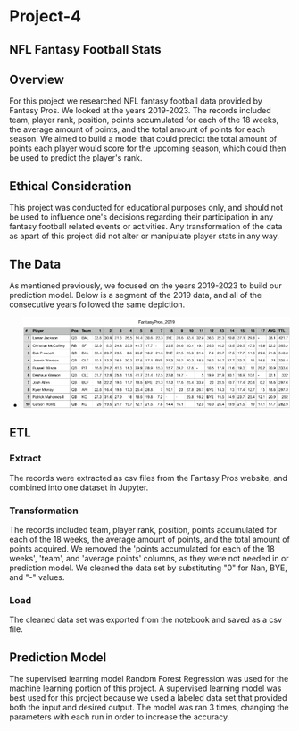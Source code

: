 # Project-4
## NFL Fantasy Football Stats
## Overview
For this project we researched NFL fantasy football data provided by Fantasy Pros. We looked at the years 2019-2023. The records included team, player rank, position, points accumulated for each of the 18 weeks, the average amount of points, and the total amount of points for each season. We aimed to build a model that could predict the total amount of points each player would score for the upcoming season, which could then be used to predict the player's rank.
## Ethical Consideration
This project was conducted for educational purposes only, and should not be used to influence one's decisions regarding their participation in any fantasy football related events or activities. Any transformation of the data as apart of this project did not alter or manipulate player stats in any way.
## The Data
As mentioned previously, we focused on the years 2019-2023 to build our prediction model. Below is a segment of the 2019 data, and all of the consecutive years followed the same depiction.
- ![Image Info](./FinalProject/NFL_Fantasy_Files/2019_data.png)
## ETL
### Extract 
The records were extracted as csv files from the Fantasy Pros website, and combined into one dataset in Jupyter.
### Transformation
The records included team, player rank, position, points accumulated for each of the 18 weeks, the average amount of points, and the total amount of points acquired. We removed the 'points accumulated for each of the 18 weeks', 'team', and 'average points' columns, as they were not needed in or prediction model. We cleaned the data set by substituting "0" for Nan, BYE, and "-" values.
### Load
The cleaned data set was exported from the notebook and saved as a csv file.
## Prediction Model
The supervised learning model Random Forest Regression was used for the machine learning portion of this project. A supervised learning model was best used for this project because we used a labeled data set that provided both the input and desired output. The model was ran 3 times, changing the parameters with each run in order to increase the accuracy.
